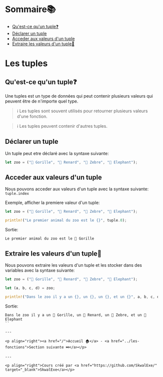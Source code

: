 # Sommaire📚

- [Qu'est-ce qu'un tuple❓](#quest-ce-quun-tuple)
- [Déclarer un tuple](#déclarer-un-tuple)
- [Acceder aux valeurs d'un tuple](#acceder-aux-valeurs-dun-tuple)
- [Extraire les valeurs d'un tuple🚪](#extraire-les-valeurs-dun-tuple)

# Les tuples

## Qu'est-ce qu'un tuple❓

Une tuples est un type de données qui peut contenir plusieurs valeurs qui peuvent être de n'importe quel type.

> ℹ️ Les tuples sont souvent utilisés pour retourner plusieurs valeurs d'une fonction.

> ℹ️ Les tuples peuvent contenir d'autres tuples.

## Déclarer un tuple

Un tuple peut etre déclaré avec la syntaxe suivante:

```rust
let zoo = ("🦍 Gorille", "🦊 Renard", "🦓 Zebre", "🐘 Elephant");
```

## Acceder aux valeurs d'un tuple

Nous pouvons acceder aux valeurs d'un tuple avec la syntaxe suivante: `tuple.index`

Exemple, afficher la premiere valeur d'un tuple:

```rust
let zoo = ("🦍 Gorille", "🦊 Renard", "🦓 Zebre", "🐘 Elephant");

println!("Le premier animal du zoo est le {}", tuple.0);
```

Sortie:

```
Le premier animal du zoo est le 🦍 Gorille
```

## Extraire les valeurs d'un tuple🚪

Nous pouvons extraire les valeurs d'un tuple et les stocker dans des variables avec la syntaxe suivante:

```rust
let zoo = ("🦍 Gorille", "🦊 Renard", "🦓 Zebre", "🐘 Elephant");

let (a, b, c, d) = zoo;

println!("Dans le zoo il y a un {}, un {}, un {}, et un {}", a, b, c, d);
```

Sortie:

```
Dans le zoo il y a un 🦍 Gorille, un 🦊 Renard, un 🦓 Zebre, et un 🐘 Elephant
``

---

<p align="right"><a href="/">Accueil 🏠</a> - <a href="../les-fonctions">Section suivante ⏭️</a></p>

---

<p align="right">Cours créé par <a href="https://github.com/SkwalExe/" target="_blank">SkwalExe</a></p>